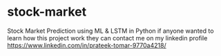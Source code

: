 # stock-market
Stock Market Prediction using ML &amp; LSTM in Python
if anyone wanted to learn how this project work they can contact me on my linkedin profile https://www.linkedin.com/in/prateek-tomar-9770a4218/ 
